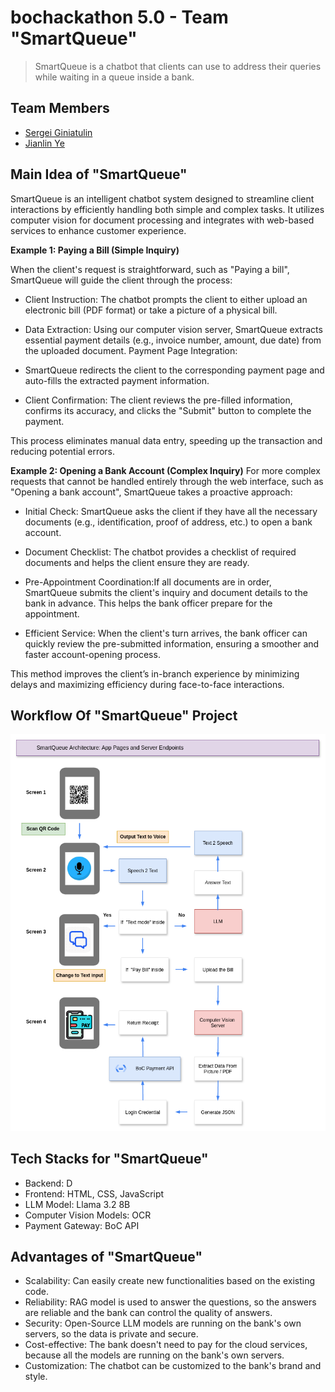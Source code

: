 # bochackathon 5.0 - Team "SmartQueue"
> SmartQueue is a chatbot that clients can use to address their queries while waiting in a queue inside a bank.

## Team Members
- [Sergei Giniatulin](https://github.com/cyrusmsk)
- [Jianlin Ye](https://github.com/JYe9)

## Main Idea of "SmartQueue"
SmartQueue is an intelligent chatbot system designed to streamline client interactions by efficiently handling both simple and complex tasks. It utilizes computer vision for document processing and integrates with web-based services to enhance customer experience.

**Example 1: Paying a Bill (Simple Inquiry)**

When the client's request is straightforward, such as "Paying a bill", SmartQueue will guide the client through the process:

- Client Instruction: The chatbot prompts the client to either upload an electronic bill (PDF format) or take a picture of a physical bill.

- Data Extraction: Using our computer vision server, SmartQueue extracts essential payment details (e.g., invoice number, amount, due date) from the uploaded document.
Payment Page Integration:

- SmartQueue redirects the client to the corresponding payment page and auto-fills the extracted payment information.

- Client Confirmation: The client reviews the pre-filled information, confirms its accuracy, and clicks the "Submit" button to complete the payment.

This process eliminates manual data entry, speeding up the transaction and reducing potential errors.

**Example 2: Opening a Bank Account (Complex Inquiry)**
For more complex requests that cannot be handled entirely through the web interface, such as "Opening a bank account", SmartQueue takes a proactive approach:

- Initial Check: SmartQueue asks the client if they have all the necessary documents (e.g., identification, proof of address, etc.) to open a bank account.

- Document Checklist: The chatbot provides a checklist of required documents and helps the client ensure they are ready.

- Pre-Appointment Coordination:If all documents are in order, SmartQueue submits the client's inquiry and document details to the bank in advance. This helps the bank officer prepare for the appointment.

- Efficient Service: When the client's turn arrives, the bank officer can quickly review the pre-submitted information, ensuring a smoother and faster account-opening process.

This method improves the client’s in-branch experience by minimizing delays and maximizing efficiency during face-to-face interactions.

## Workflow Of "SmartQueue" Project
![SmartQueue Workflow](SmartQueue.png)

## Tech Stacks for "SmartQueue"
- Backend: D
- Frontend: HTML, CSS, JavaScript
- LLM Model: Llama 3.2 8B
- Computer Vision Models: OCR
- Payment Gateway: BoC API

## Advantages of "SmartQueue"
- Scalability: Can easily create new functionalities based on the existing code.
- Reliability: RAG model is used to answer the questions, so the answers are reliable and the bank can control the quality of answers.
- Security: Open-Source LLM models are running on the bank's own servers, so the data is private and secure.
- Cost-effective: The bank doesn't need to pay for the cloud services, because all the models are running on the bank's own servers.
- Customization: The chatbot can be customized to the bank's brand and style.
